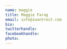```yaml
---
name: maggie
title: Maggie Farag
email: info@iwantrest.com
bio: 
twitterhandle: 
facebookhandle: 
photo: 
---
```


